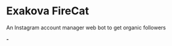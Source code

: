 # Exakova FireCat
An Instagram account manager web bot to get organic followers

<p align="left">
  <strong>-</strong>
  <br/>
  <img src=""/>
</p>
